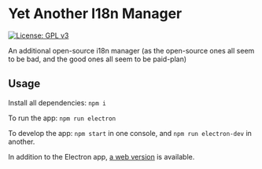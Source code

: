 # Yet Another I18n Manager

[![License: GPL v3](https://img.shields.io/badge/License-GPLv3-blue.svg)](https://www.gnu.org/licenses/gpl-3.0)

An additional open-source i18n manager (as the open-source ones all seem to be bad, and the good ones all seem to be paid-plan)

## Usage

Install all dependencies: `npm i`

To run the app: `npm run electron`

To develop the app: `npm start` in one console, and `npm run electron-dev` in another.

In addition to the Electron app, [a web version](https://starbright.dyndns.org/yaim) is available.
